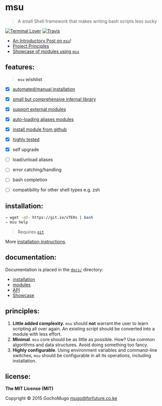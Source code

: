 
# msu

> A small Shell framework that makes writing bash scripts less sucky

[![Terminal Lover](https://img.shields.io/badge/terminal-lover-blue.svg?style=flat-square)](https://github.com/GochoMugo) [![Travis](https://img.shields.io/travis/GochoMugo/msu.svg?style=flat-square)](https://travis-ci.org/GochoMugo/msu)

* [An Introductory Post on `msu`](https://gochomugo.github.io/musings/msu-introduction/)!
* [Project Principles](#principles)
* [Showcase of modules using `msu`][showcase]


## features:

> **`msu` wishlist**

* [x] [automated/manual installation][installation]
* [x] [small but comprehensive internal library](https://github.com/GochoMugo/msu/blob/master/docs/api.md)
* [x] [support external modules][modules]
* [x] [auto-loading aliases modules](https://github.com/GochoMugo/msu/blob/master/docs/modules.md#aliases-auto-loading)
* [x] [install module from github](https://github.com/GochoMugo/msu/blob/master/docs/modules.md#installing)
* [x] [highly tested](https://travis-ci.org/GochoMugo/msu)
* [x] self upgrade
* [ ] load/unload aliases
* [ ] error catching/handling
* [ ] bash completion
* [ ] compatibility for other shell types e.g. zsh


## installation:

```bash
⇒ wget -qO- https://git.io/vTE0s | bash
⇒ msu help
```

> Requires [`git`](http://git-scm.com/)

More [installation instructions][installation].


## documentation:

Documentation is placed in the [`docs/`](https://github.com/GochoMugo/msu/tree/master/docs/) directory:

* [installation][installation]
* [modules][modules]
* [API][api]
* [Showcase][showcase]


<a name="principles"></a>
## principles:

1. **Little added complexity.** `msu` should **not** warrant the user to learn scripting all over again. An existing script should be converted into a module with less effort.
1. **Minimal**. `msu` core should be as little as possible. How? Use common algorithms and data structures. Avoid doing something too fancy.
1. **Highly configurable**. Using environment variables and command-line switches, `msu` should be configurable in all its operations, including installation.


## license:

__The MIT License (MIT)__

Copyright &copy; 2015 GochoMugo <mugo@forfuture.co.ke>


[installation]:https://github.com/GochoMugo/msu/tree/master/docs/installation.md "msu installation"
[modules]:https://github.com/GochoMugo/msu/tree/master/docs/modules.md "msu modules"
[api]:https://github.com/GochoMugo/msu/tree/master/docs/api.md "msu API"
[showcase]:https://github.com/GochoMugo/msu/blob/master/docs/showcase.md "showcase of modules using msu"

